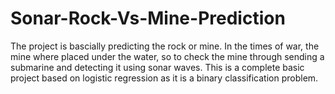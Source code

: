 # Sonar-Rock-Vs-Mine-Prediction
The project is bascially predicting the rock or mine. In the times of war, the mine where placed under the water, so to check the mine through sending a submarine and detecting it using sonar waves.
This is a complete basic project based on logistic regression as it is a binary classification problem.
